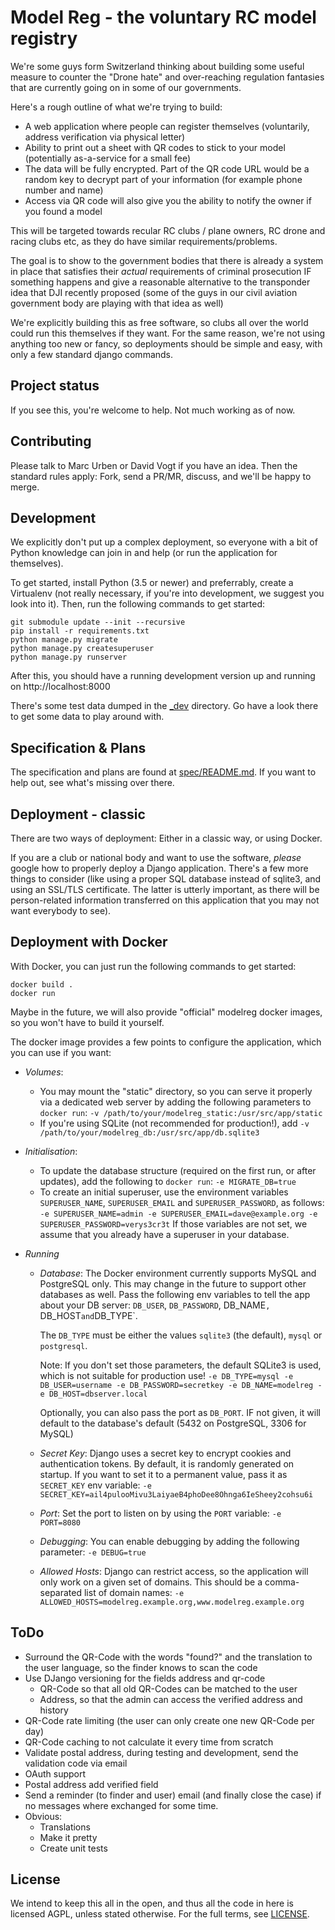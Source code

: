 Model Reg - the voluntary RC model registry
===========================================

We're some guys form Switzerland thinking about building some useful measure to
counter the "Drone hate" and over-reaching regulation fantasies that are
currently going on in some of our governments.

Here's a rough outline of what we're trying to build:

* A web application where people can register themselves (voluntarily, address
  verification via physical letter)
* Ability to print out a sheet with QR codes to stick to your model
  (potentially as-a-service for a small fee)
* The data will be fully encrypted. Part of the QR code URL would be a random
  key to decrypt part of your information (for example phone number and name)
* Access via QR code will also give you the ability to notify the owner if you
  found a model

This will be targeted towards recular RC clubs / plane owners, RC drone and
racing clubs etc, as they do have similar requirements/problems.

The goal is to show to the government bodies that there is already a system in
place that satisfies their *actual* requirements of criminal prosecution IF
something happens and give a reasonable alternative to the transponder idea
that DJI recently proposed (some of the guys in our civil aviation government
body are playing with that idea as well)

We're explicitly building this as free software, so clubs all over the world
could run this themselves if they want. For the same reason, we're not using
anything too new or fancy, so deployments should be simple and easy, with
only a few standard django commands.


Project status
--------------

If you see this, you're welcome to help. Not much working as of now.

Contributing
------------

Please talk to Marc Urben or David Vogt if you have an idea. Then the standard
rules apply: Fork, send a PR/MR, discuss, and we'll be happy to merge.

Development
-----------

We explicitly don't put up a complex deployment, so everyone with a bit of
Python knowledge can join in and help (or run the application for themselves).

To get started, install Python (3.5 or newer) and preferrably, create a
Virtualenv (not really necessary, if you're into development, we suggest you
look into it). Then, run the following commands to get started:

    git submodule update --init --recursive
    pip install -r requirements.txt
    python manage.py migrate
    python manage.py createsuperuser
    python manage.py runserver

After this, you should have a running development version up and running on
http://localhost:8000

There's some test data dumped in the [_dev](_dev/) directory. Go have a look
there to get some data to play around with.

Specification & Plans
---------------------

The specification and plans are found at [spec/README.md](spec/README.md).
If you want to help out, see what's missing over there.

Deployment - classic
--------------------

There are two ways of deployment: Either in a classic way, or using
Docker.

If you are a club or national body and want to use the software, *please*
google how to properly deploy a Django application.  There's a few more
things to consider (like using a proper SQL database instead of sqlite3, and
using an SSL/TLS certificate. The latter is utterly important, as there will
be person-related information transferred on this application that you may
not want everybody to see).

Deployment with Docker
----------------------

With Docker, you can just run the following commands to get started:

    docker build .
    docker run

Maybe in the future, we will also provide "official" modelreg docker images,
so you won't have to build it yourself.

The docker image provides a few points to configure the application, which
you can use if you want:

* *Volumes*:
  * You may mount the "static" directory, so you can serve it properly via a
    dedicated web server by adding the following parameters to `docker run`:
    `-v /path/to/your/modelreg_static:/usr/src/app/static`
  * If you're using SQLite (not recommended for production!), add
    `-v /path/to/your/modelreg_db:/usr/src/app/db.sqlite3`

* *Initialisation*:
  * To update the database structure (required on the first run, or after
    updates), add the following to `docker run`: `-e MIGRATE_DB=true`
  * To create an initial superuser, use the environment variables
    `SUPERUSER_NAME`, `SUPERUSER_EMAIL` and `SUPERUSER_PASSWORD`, as
    follows:
    `-e SUPERUSER_NAME=admin -e SUPERUSER_EMAIL=dave@example.org -e SUPERUSER_PASSWORD=verys3cr3t`
    If those variables are not set, we assume that you already have
    a superuser in your database.

* *Running*
  * *Database*: The Docker environment currently supports MySQL and PostgreSQL only.
    This may change in the future to support other databases as well. Pass
    the following env variables to tell the app about your DB server:
    `DB_USER`, `DB_PASSWORD`, DB_NAME`, `DB_HOST` and `DB_TYPE`.

    The `DB_TYPE` must be either the values `sqlite3` (the default), `mysql`
    or `postgresql`.

    Note: If you don't set those parameters, the default SQLite3 is used,
    which is not suitable for production use!
    `-e DB_TYPE=mysql -e DB_USER=username -e DB_PASSWORD=secretkey -e DB_NAME=modelreg -e DB_HOST=dbserver.local`

    Optionally, you can also pass the port as `DB_PORT`. IF not given, it
    will default to the database's default (5432 on PostgreSQL, 3306 for
    MySQL)

  * *Secret Key*: Django uses a secret key to encrypt cookies and
    authentication tokens. By default, it is randomly generated on startup.
    If you want to set it to a permanent value, pass it as `SECRET_KEY` env
    variable:
    `-e SECRET_KEY=ail4pulooMivu3LaiyaeB4phoDee8Ohnga6IeSheey2cohsu6i`

  * *Port*: Set the port to listen on by using the `PORT`
    variable: `-e PORT=8080`

  * *Debugging*: You can enable debugging by adding the following parameter:
    `-e DEBUG=true`

  * *Allowed Hosts*: Django can restrict access, so the application will
    only work on a given set of domains. This should be a comma-separated
    list of domain names:
    `-e ALLOWED_HOSTS=modelreg.example.org,www.modelreg.example.org`

ToDo
----

* Surround the QR-Code with the words "found?" and the translation to the user
  language, so the finder knows to scan the code
* Use DJango versioning for the fields address and qr-code
  * QR-Code so that all old QR-Codes can be matched to the user
  * Address, so that the admin can access the verified address and history
* QR-Code rate limiting (the user can only create one new QR-Code per day)
* QR-Code caching to not calculate it every time from scratch
* Validate postal address, during testing and development, send the validation
  code via email
* OAuth support
* Postal address add verified field
* Send a reminder (to finder and user) email (and finally close the case) if no
  messages where exchanged for some time.
* Obvious:
  * Translations
  * Make it pretty
  * Create unit tests

License
-------

We intend to keep this all in the open, and thus all the code in here is licensed
AGPL, unless stated otherwise. For the full terms, see [LICENSE](LICENSE).


<!-- vim:set syntax=markdown tw=76 spelllang=en: -->

